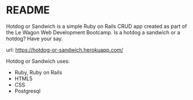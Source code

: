 # README

Hotdog or Sandwich is a simple Ruby on Rails CRUD app created as part of the Le Wagon Web Development Bootcamp. Is a hotdog a sandwich or a hotdog? Have your say.

url: https://hotdog-or-sandwich.herokuapp.com/

Hotdog or Sandwich uses:
- Ruby, Ruby on Rails
- HTML5
- CSS
- Postgresql


